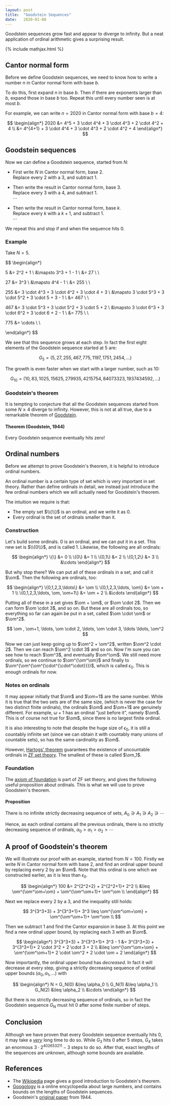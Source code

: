 ```yaml
---
layout: post
title:  "Goodstein Sequences"
date:   2020-01-08
---
```


Goodstein sequences grow fast and appear to diverge to infinity.
But a neat application of ordinal arithmetic gives a surprising result.

{% include mathjax.html %}

<div style="display:none">
  $\newcommand \om \omega}$
</div>


## Cantor normal form

Before we define Goodstein sequences,
we need to know how to write a number $n$ in Cantor normal form with base $b$.

To do this, first expand $n$ in base $b$.
Then if there are exponents larger than $b$,
expand those in base $b$ too.
Repeat this until every number seen is at most $b$.

For example, we can write $n=2020$ in Cantor normal form with base $b=4$:

$$
\begin{align*}
  2020
  &= 4^5 + 3 \cdot 4^4 + 3 \cdot 4^3 + 2 \cdot 4^2 + 4 \\
  &= 4^{4+1} + 3 \cdot 4^4 + 3 \cdot 4^3 + 2 \cdot 4^2 + 4
\end{align*}
$$

## Goodstein sequences

Now we can define a Goodstein sequence, started from $N$:

- First write $N$ in Cantor normal form, base $2$. <br>
  Replace every $2$ with a $3$, and subtract $1$.

- Then write the result in Cantor normal form, base $3$. <br>
  Replace every $3$ with a $4$, and subtract $1$. <br>
$\cdots$

- Then write the result in Cantor normal form, base $k$. <br>
  Replace every $k$ with a $k+1$, and subtract $1$. <br>
$\cdots$

We repeat this and stop if and when the sequence hits $0$.

### Example

Take $N=5$.

$$
\begin{align*}

  5 &= 2^2 + 1 \\
  &\mapsto 3^3 + 1 - 1 \\
  &= 27 \\ \\

  27 &= 3^3 \\
  &\mapsto 4^4 - 1 \\
  &= 255 \\ \\

  255 &= 3 \cdot 4^3 + 3 \cdot 4^2 + 3 \cdot 4 + 3 \\
  &\mapsto 3 \cdot 5^3 + 3 \cdot 5^2 + 3 \cdot 5 + 3 - 1 \\
  &= 467 \\ \\

  467 &= 3 \cdot 5^3 + 3 \cdot 5^2 + 3 \cdot 5 + 2 \\
  &\mapsto 3 \cdot 6^3 + 3 \cdot 6^2 + 3 \cdot 6 + 2 - 1 \\
  &= 775 \\ \\

  775 &= \cdots \\ \\

\end{align*}
$$

We see that this sequence grows at each step.
In fact the first eight elements
of the Goodstein sequence started at 5 are:

$$G_5 = (
  5,
  27,
  255,
  467,
  775,
  1197,
  1751,
  2454,
  \ldots
)$$

The growth is even faster when we start with a larger number,
such as 10:

$$G_{10} = (
  10,
  83,
  1025,
  15625,
  279935,
  4215754,
  84073323,
  1937434592,
  \ldots
)$$

### Goodstein's theorem

It is tempting to conjecture that all the Goodstein sequences started from
some $N \geq 4$ diverge to infinity. However, this is not at all true, due to
a remarkable theorem of [Goodstein](https://en.wikipedia.org/wiki/Goodstein%27s_theorem).

#### Theorem (Goodstein, 1944)

Every Goodstein sequence eventually hits zero!

## Ordinal numbers

Before we attempt to prove Goodstein's theorem,
it is helpful to introduce ordinal numbers.

An ordinal number is a certain type of set which is very
important in set theory.
Rather than define ordinals in detail, we instead just introduce the
few ordinal numbers which we will actually need for Goodstein's theorem.

The intuition we require is that:
- The empty set $\\{\\}$ is an ordinal, and we write it as $0$.
- Every ordinal is the set of ordinals smaller than it.

### Construction

Let's build some ordinals.
$0$ is an ordinal, and we can put it in a set.
This new set is $\\{0\\}$, and is called $1$.
Likewise, the following are all ordinals:

$$
\begin{align*}
\{\} &= 0 \\
\{0\} &= 1 \\
\{0,1\} &= 2 \\
\{0,1,2\} &= 3 \\
&\cdots
\end{align*}
$$

But why stop there? We can put all of these ordinals
in a set, and call it $\om$. Then the following are ordinals, too:

$$
\begin{align*}
\{0,1,2,3,\ldots\} &= \om \\
\{0,1,2,3,\ldots, \om\} &= \om + 1 \\
\{0,1,2,3,\ldots, \om, \om+1\} &= \om + 2 \\
&\cdots
\end{align*}
$$

Putting all of these in a set gives $\om + \om$, or $\om \cdot 2$.
Then we can form $\om \cdot 3$, and so on.
But these are all ordinals too, so everything so far
can again be put in a set, called $\om \cdot \om$ or $\om^2$.

$$
\om , \om+1, \ldots, \om \cdot 2, \ldots, \om \cdot 3, \ldots \ldots, \om^2
$$

Now we can just keep going up to
$\om^2 + \om^2$, written $\om^2 \cdot 2$.
Then we can reach $\om^2 \cdot 3$ and so on.
Now I'm sure you can see how to reach $\om^3$, and eventually $\om^\om$.
We still need more ordinals, so we continue to $\om^{\om^\om}$ and
finally to $\om^{\om^{\om^{\cdot^{\cdot^\cdot}}}}$, which is called $\epsilon_0$.
This is enough ordinals for now.

### Notes on ordinals

It may appear initially that $\om$ and $\om+1$ are the same number.
While it is true that the two sets are of the same size,
(which is never the case for two distinct finite ordinals),
the ordinals $\om$ and $\om+1$ are genuinely different.
For example, $\omega+1$ has an ordinal "just before it",
namely $\om$.
This is of course not true for $\om$,
since there is no largest finite ordinal.

It is also interesting to note that despite the huge size of $\epsilon_0$,
it is still a countably infinite set
(since we can obtain it with countably many unions of countable sets),
so has the same cardinality as $\om$.

However, [Hartogs' theorem](https://en.wikipedia.org/wiki/Hartogs_number)
guarantees the existence of uncountable
ordinals in [ZF set theory](https://en.wikipedia.org/wiki/Zermelo%E2%80%93Fraenkel_set_theory).
The smallest of these is called $\om_1$.

### Foundation

The [axiom of foundation](https://en.wikipedia.org/wiki/Axiom_of_regularity)
is part of ZF set theory, and gives
the following useful proposition about ordinals.
This is what we will use to prove Goodstein's theorem.

#### Proposition

There is no infinite strictly decreasing sequence of sets,
$A_0 \ni A_1 \ni A_2 \ni \cdots$

Hence, as each ordinal contains all the previous ordinals,
there is no strictly decreasing sequence of ordinals,
$\alpha_0 > \alpha_1 > \alpha_2 > \cdots$


## A proof of Goodstein's theorem

We will illustrate our proof with an example, started from $N=100$.
Firstly we write $N$ in Cantor normal form with base $2$,
and find an ordinal upper bound by replacing every $2$ by an $\om$.
Note that this ordinal is one which we constructed earlier,
as it is less than $\epsilon_0$.

$$
\begin{align*}
100 &= 2^{2^2+2} + 2^{2^2+1}+ 2^2 \\
&\leq \om^{\om^\om+\om} + \om^{\om^\om+1}+ \om^\om \\
\end{align*}
$$

Next we replace every $2$ by a $3$,
and the inequality still holds:

$$
3^{3^3+3} + 3^{3^3+1}+ 3^3 \leq \om^{\om^\om+\om} + \om^{\om^\om+1}+ \om^\om \\
$$

Then we subtract $1$ and find the Cantor expansion in base $3$.
At this point we find a new ordinal upper bound, by replacing each $3$ with
an $\om$.

$$
\begin{align*}
3^{3^3+3} + 3^{3^3+1}+ 3^3 - 1 &= 3^{3^3+3} + 3^{3^3+1}+ 2 \cdot 3^2 + 2 \cdot 3 + 2 \\
&\leq \om^{\om^\om+\om} + \om^{\om^\om+1}+ 2 \cdot \om^2 + 2 \cdot \om + 2
\end{align*}
$$

Now importantly, the ordinal upper bound has *decreased*.
In fact it will decrease at every step,
giving a strictly decreasing sequence of ordinal upper bounds $(\alpha_0, \alpha_1,\ldots)$
with

$$
\begin{align*}
N = G_N(0) &\leq \alpha_0 \\
G_N(1) &\leq \alpha_1 \\
G_N(2) &\leq \alpha_2 \\
&\cdots
\end{align*}
$$

But there is no strictly decreasing sequence of ordinals,
so in fact the Goodstein sequence $G_N$ must hit $0$
after some finite number of steps.

## Conclusion

Although we have proven that every Goodstein sequence eventually hits $0$,
it may take a [*very*](https://googology.wikia.org/wiki/Goodstein_sequence)
long time to do so.
While $G_3$ hits $0$ after 5 steps,
$G_4$ takes an enormous $3 \cdot 2^{402653211} − 3$ steps to do so.
After that, exact lengths of the sequences are unknown,
although some bounds are available.

## References

- The [Wikipedia](https://en.wikipedia.org/wiki/Goodstein%27s_theorem)
  page gives a good introduction to Goodstein's theorem.
- [Googology](https://googology.wikia.org/wiki/Goodstein_sequence)
  is a online encyclopedia about large numbers, and contains bounds on the lengths
  of Goodstein sequences.
- Goodstein's
  [original paper](https://www.semanticscholar.org/paper/On-the-restricted-ordinal-theorem-Goodstein/4d96c256994f190617a34aac56c9b9bfb23f43d9)
  from 1944.
